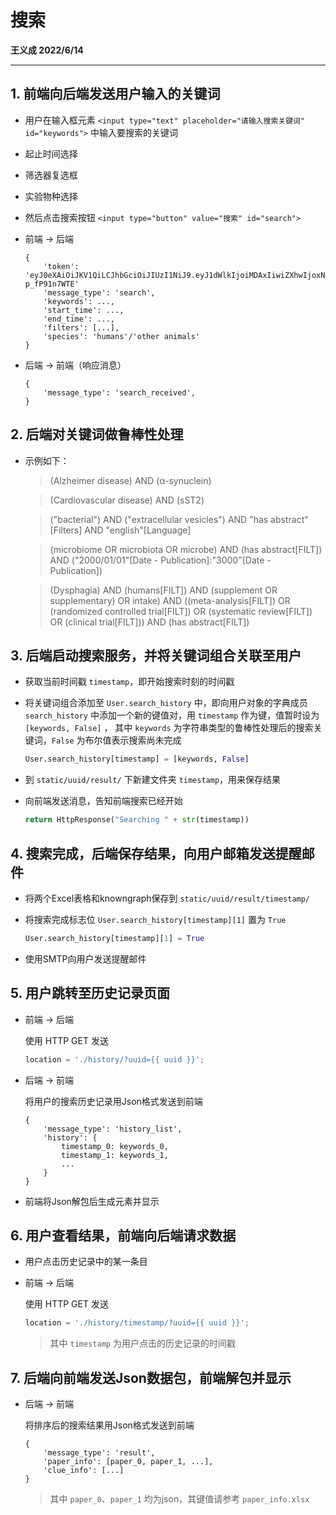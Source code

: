 # 搜索

**王义成 2022/6/14**

---

## 1. 前端向后端发送用户输入的关键词

* 用户在输入框元素 ```<input type="text" placeholder="请输入搜索关键词" id="keywords">``` 中输入要搜索的关键词

* 起止时间选择

* 筛选器复选框

* 实验物种选择

* 然后点击搜索按钮 ```<input type="button" value="搜索" id="search">```

* 前端 -> 后端

    ```
    {
        'token': 'eyJ0eXAiOiJKV1QiLCJhbGciOiJIUzI1NiJ9.eyJ1dWlkIjoiMDAxIiwiZXhwIjoxNjU1NDUzMzg2LjEyODI2LCJzYWx0IjoiU3RldmUyMzVMYWIifQ.vLmc5nNmJc4xBN83CMneKEYG2GmIDan-p_fP91n7WTE'
        'message_type': 'search', 
        'keywords': ..., 
        'start_time': ..., 
        'end_time': ..., 
        'filters': [...], 
        'species': 'humans'/'other animals'
    }
    ```

* 后端 -> 前端（响应消息）
    
    ```
    {   
        'message_type': 'search_received',
    }
    ```

## 2. 后端对关键词做鲁棒性处理

* 示例如下：
    > (Alzheimer disease) AND (α-synuclein)

    > (Cardiovascular disease) AND (sST2)

    > ("bacterial") AND ("extracellular vesicles") AND "has abstract"[Filters] AND "english"[Language]

    > (microbiome OR microbiota OR microbe) AND (has abstract[FILT]) AND ("2000/01/01"[Date - Publication]:"3000"[Date - Publication])

    > (Dysphagia) AND (humans[FILT]) AND (supplement OR supplementary) OR intake) AND ((meta-analysis[FILT]) OR (randomized controlled trial[FILT]) OR (systematic review[FILT]) OR (clinical trial[FILT])) AND (has abstract[FILT])

## 3. 后端启动搜索服务，并将关键词组合关联至用户

* 获取当前时间戳 ```timestamp```，即开始搜索时刻的时间戳

* 将关键词组合添加至 ```User.search_history``` 中，即向用户对象的字典成员 ```search_history``` 中添加一个新的键值对，用 ```timestamp``` 作为键，值暂时设为 ```[keywords, False]``` ， 其中 ```keywords``` 为字符串类型的鲁棒性处理后的搜索关键词，```False``` 为布尔值表示搜索尚未完成

    ```python
    User.search_history[timestamp] = [keywords, False]
    ```

* 到 ```static/uuid/result/``` 下新建文件夹 ```timestamp```，用来保存结果

* 向前端发送消息，告知前端搜索已经开始

    ```python
    return HttpResponse("Searching " + str(timestamp))
    ```

## 4. 搜索完成，后端保存结果，向用户邮箱发送提醒邮件

* 将两个Excel表格和knowngraph保存到 ```static/uuid/result/timestamp/``` 

* 将搜索完成标志位 ```User.search_history[timestamp][1]``` 置为 ```True```

    ```python
    User.search_history[timestamp][1] = True
    ```

* 使用SMTP向用户发送提醒邮件

## 5. 用户跳转至历史记录页面

* 前端 -> 后端

    使用 HTTP GET 发送

    ```javascript
    location = './history/?uuid={{ uuid }}';
    ```

* 后端 -> 前端

    将用户的搜索历史记录用Json格式发送到前端

    ```
    {   
        'message_type': 'history_list',
        'history': {
            timestamp_0: keywords_0,
            timestamp_1: keywords_1,
            ...
        }
    }
    ```

* 前端将Json解包后生成元素并显示

## 6. 用户查看结果，前端向后端请求数据

* 用户点击历史记录中的某一条目

* 前端 -> 后端
    
    使用 HTTP GET 发送

    ```javascript
    location = './history/timestamp/?uuid={{ uuid }}';
    ```

    > 其中 ```timestamp``` 为用户点击的历史记录的时间戳

## 7. 后端向前端发送Json数据包，前端解包并显示

* 后端 -> 前端
    
    将排序后的搜索结果用Json格式发送到前端

    ```
    {   
        'message_type': 'result',
        'paper_info': [paper_0, paper_1, ...],
        'clue_info': [...]
    }
    ```

    > 其中 ```paper_0```、```paper_1``` 均为json，其键值请参考 ```paper_info.xlsx```
